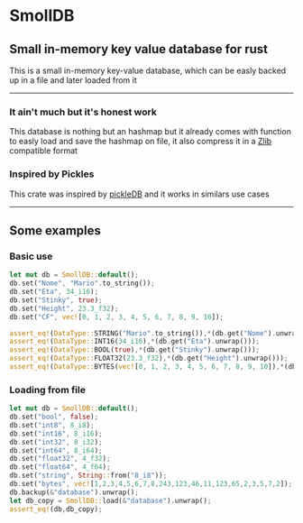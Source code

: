 # SmollDB
## Small in-memory key value database for rust

This is a small in-memory key-value database, which can be easly backed up in a file and later loaded from it

---

### **It ain't much but it's honest work**

This database is nothing but an hashmap but it already comes with function to easly load and save the hashmap on file, it also compress it in a [Zlib](https://en.wikipedia.org/wiki/Zlib) compatible format

### **Inspired by Pickles**

This crate was inspired by [pickleDB](https://github.com/patx/pickledb) and it works in similars use cases

---

## Some examples
### Basic use
```Rust
let mut db = SmollDB::default();
db.set("Nome", "Mario".to_string());
db.set("Eta", 34_i16);
db.set("Stinky", true);
db.set("Height", 23.3_f32);
db.set("CF", vec![0, 1, 2, 3, 4, 5, 6, 7, 8, 9, 10]);

assert_eq!(DataType::STRING("Mario".to_string()),*(db.get("Nome").unwrap()));
assert_eq!(DataType::INT16(34_i16),*(db.get("Eta").unwrap()));
assert_eq!(DataType::BOOL(true),*(db.get("Stinky").unwrap()));
assert_eq!(DataType::FLOAT32(23.3_f32),*(db.get("Height").unwrap()));
assert_eq!(DataType::BYTES(vec![0, 1, 2, 3, 4, 5, 6, 7, 8, 9, 10]),*(db.get("CF").unwrap()));
```
### Loading from file
```Rust
let mut db = SmollDB::default();
db.set("bool", false);
db.set("int8", 8_i8);
db.set("int16", 8_i16);
db.set("int32", 8_i32);
db.set("int64", 8_i64);
db.set("float32", 4_f32);
db.set("float64", 4_f64);
db.set("string", String::from("8_i8"));
db.set("bytes", vec![1,2,3,4,5,6,7,8,243,123,46,11,123,65,2,3,5,7,2]);    
db.backup(&"database").unwrap();
let db_copy = SmollDB::load(&"database").unwrap();
assert_eq!(db,db_copy);
```